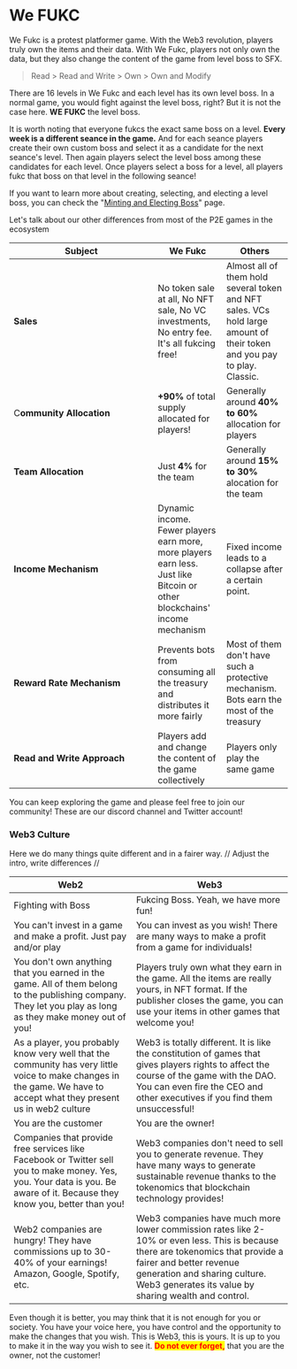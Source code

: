 # We FUKC

We Fukc is a protest platformer game. With the Web3 revolution, players truly own the items and their data. With We Fukc, players not only own the data, but they also change the content of the game from level boss to SFX.&#x20;

> Read > Read and Write > Own > Own and Modify

There are 16 levels in We Fukc and each level has its own level boss. In a normal game, you would fight against the level boss, right? But it is not the case here. **WE FUKC** the level boss.&#x20;

It is worth noting that everyone fukcs the exact same boss on a level. **Every week is a different seance in the game.** And for each seance players create their own custom boss and select it as a candidate for the next seance's level. Then again players select the level boss among these candidates for each level. Once players select a boss for a level, all players fukc that boss on that level in the following seance!

If you want to learn more about creating, selecting, and electing a level boss, you can check the "[Minting and Electing Boss](tokenomics/minting-and-electing-boss.md)" page.&#x20;

Let's talk about our other differences from most of the P2E games in the ecosystem

<table><thead><tr><th width="244.71119426523086">Subject</th><th>We Fukc</th><th>Others</th></tr></thead><tbody><tr><td><strong>Sales</strong></td><td>No token sale at all, No NFT sale, No VC investments, No entry fee. It's all fukcing free!</td><td>Almost all of them hold several token and NFT sales. VCs hold large amount of their token and you pay to play. Classic.</td></tr><tr><td>C<strong>ommunity Allocation</strong></td><td><strong>+90%</strong> of total supply allocated for players!</td><td>Generally around <strong>40% to 60%</strong> allocation for players</td></tr><tr><td><strong>Team Allocation</strong></td><td>Just <strong>4%</strong> for the team</td><td>Generally around <strong>15% to 30%</strong> alocation for the team</td></tr><tr><td><strong>Income Mechanism</strong></td><td>Dynamic income. Fewer players earn more, more players earn less. Just like Bitcoin or other blockchains' income mechanism</td><td>Fixed income leads to a collapse after a certain point.</td></tr><tr><td><strong>Reward Rate Mechanism</strong></td><td>Prevents bots from consuming all the treasury and distributes it more fairly</td><td>Most of them don't have such a protective mechanism. Bots earn the most of the treasury</td></tr><tr><td><strong>Read and Write Approach</strong></td><td>Players add and change the content of the game collectively</td><td>Players only play the same game</td></tr></tbody></table>

You can keep exploring the game and please feel free to join our community! These are our discord channel and Twitter account!

### Web3 Culture

Here we do many things quite different and in a fairer way. // Adjust the intro, write differences //

| Web2                                                                                                                                                                      | Web3                                                                                                                                                                                                                                                |
| ------------------------------------------------------------------------------------------------------------------------------------------------------------------------- | --------------------------------------------------------------------------------------------------------------------------------------------------------------------------------------------------------------------------------------------------- |
| Fighting with Boss                                                                                                                                                        | Fukcing Boss. Yeah, we have more fun!                                                                                                                                                                                                               |
| You can't invest in a game and make a profit. Just pay and/or play                                                                                                        | You can invest as you wish! There are many ways to make a profit from a game for individuals!                                                                                                                                                       |
| You don't own anything that you earned in the game. All of them belong to the publishing company. They let you play as long as they make money out of you!                | Players truly own what they earn in the game. All the items are really yours, in NFT format. If the publisher closes the game, you can use your items in other games that welcome you!                                                              |
| As a player, you probably know very well that the community has very little voice to make changes in the game. We have to accept what they present us in web2 culture     | Web3 is totally different. It is like the constitution of games that gives players rights to affect the course of the game with the DAO. You can even fire the CEO and other executives if you find them unsuccessful!                              |
| You are the customer                                                                                                                                                      | You are the owner!                                                                                                                                                                                                                                  |
| Companies that provide free services like Facebook or Twitter sell you to make money. Yes, you. Your data is you. Be aware of it. Because they know you, better than you! | Web3 companies don't need to sell you to generate revenue. They have many ways to generate sustainable revenue thanks to the tokenomics that blockchain technology provides!                                                                        |
| Web2 companies are hungry! They have commissions up to 30-40% of your earnings! Amazon, Google, Spotify, etc.                                                             | Web3 companies have much more lower commission rates like 2-10% or even less. This is because there are tokenomics that provide a fairer and better revenue generation and sharing culture. Web3 generates its value by sharing wealth and control. |

Even though it is better, you may think that it is not enough for you or society. You have your voice here, you have control and the opportunity to make the changes that you wish. This is Web3, this is yours. It is up to you to make it in the way you wish to see it. <mark style="color:red;">**Do not ever forget,**</mark> that you are the owner,  not the customer!

